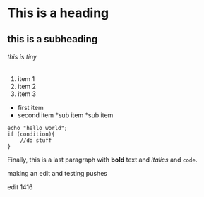 # This is a heading
## this is a subheading
###### this is tiny

1. item 1
1. item 2
1. item 3

* first item
* second item
	*sub item
	*sub item
```
echo "hello world";
if (condition){
	//do stuff
}
```
Finally, this is a last paragraph with **bold** text and *italics* and `code`.

making an edit and testing pushes

edit 1416